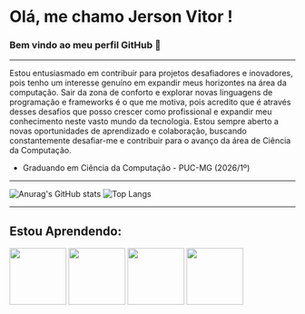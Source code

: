 # Olá, me chamo Jerson Vitor  ! 
### Bem vindo ao meu perfil GitHub 👋
---


Estou entusiasmado em contribuir para projetos desafiadores e inovadores, pois tenho um interesse genuíno em expandir meus horizontes na área da computação. Sair da zona de conforto e explorar novas linguagens de programação e frameworks é o que me motiva, pois acredito que é através desses desafios que posso crescer como profissional e expandir meu conhecimento neste vasto mundo da tecnologia. Estou sempre aberto a novas oportunidades de aprendizado e colaboração, buscando constantemente desafiar-me e contribuir para o avanço da área de Ciência da Computação.

- Graduando em Ciência da Computação - PUC-MG (2026/1º)

---
![Anurag's GitHub stats](https://github-readme-stats.vercel.app/api?username=jersonvitor&show_icons=true&theme=radical)
![Top Langs](https://github-readme-stats.vercel.app/api/top-langs/?username=jersonvitor&layout=compact&langs_count=8&theme=radical)

---
## Estou Aprendendo:

<img loading width="100px" src="https://cdn.jsdelivr.net/gh/devicons/devicon@latest/icons/androidstudio/androidstudio-original-wordmark.svg" />           <img loading width="100px" src="https://cdn.jsdelivr.net/gh/devicons/devicon@latest/icons/c/c-original.svg" />             <img loading width="100px" src="https://cdn.jsdelivr.net/gh/devicons/devicon@latest/icons/java/java-original-wordmark.svg" />             <img loading width="100px" src="https://cdn.jsdelivr.net/gh/devicons/devicon@latest/icons/kotlin/kotlin-original.svg" />
